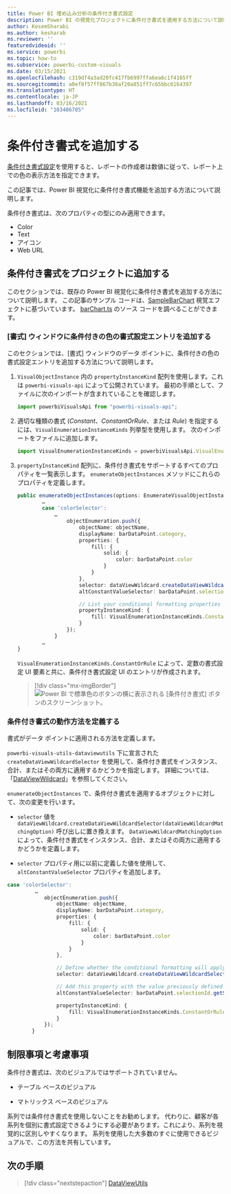 ```yaml
---
title: Power BI 埋め込み分析の条件付き書式設定
description: Power BI の視覚化プロジェクトに条件付き書式を適用する方法について説明します。
author: KesemSharabi
ms.author: kesharab
ms.reviewer: ''
featuredvideoid: ''
ms.service: powerbi
ms.topic: how-to
ms.subservice: powerbi-custom-visuals
ms.date: 03/15/2021
ms.openlocfilehash: c319df4a3ad20fc417fb6997ffa6ea6c1f4165ff
ms.sourcegitcommit: a0ef8f57ff867b38af20a851ff7c65bbc6164397
ms.translationtype: HT
ms.contentlocale: ja-JP
ms.lasthandoff: 03/16/2021
ms.locfileid: "103486785"
---
```

# <a name="add-conditional-formatting"></a>条件付き書式を追加する

[条件付き書式設定](../../visuals/service-tips-and-tricks-for-color-formatting.md#conditional-formatting-for-visualizations)を使用すると、レポートの作成者は数値に従って、レポート上での色の表示方法を指定できます。

この記事では、Power BI 視覚化に条件付き書式機能を追加する方法について説明します。

条件付き書式は、次のプロパティの型にのみ適用できます。
* Color
* Text
* アイコン
* Web URL

## <a name="add-conditional-formatting-to-your-project"></a>条件付き書式をプロジェクトに追加する

このセクションでは、既存の Power BI 視覚化に条件付き書式を追加する方法について説明します。 この記事のサンプル コードは、[SampleBarChart](https://github.com/microsoft/PowerBI-visuals-sampleBarChart) 視覚エフェクトに基づいています。 [barChart.ts](https://github.com/microsoft/PowerBI-visuals-sampleBarChart/blob/master/src/barChart.ts) のソース コードを調べることができます。

### <a name="add-a-conditional-color-formatting-entry-in-the-format-pane"></a>[書式] ウィンドウに条件付きの色の書式設定エントリを追加する

このセクションでは、[書式] ウィンドウのデータ ポイントに、条件付きの色の書式設定エントリを追加する方法について説明します。

1. `VisualObjectInstance` 内の `propertyInstanceKind` 配列を使用します。これは `powerbi-visuals-api` によって公開されています。 最初の手順として、ファイルに次のインポートが含まれていることを確認します。

    ```typescript
    import powerbiVisualsApi from "powerbi-visuals-api";
    ```

2. 適切な種類の書式 (*Constant*、*ConstantOrRule*、または *Rule*) を指定するには、`VisualEnumerationInstanceKinds` 列挙型を使用します。 次のインポートをファイルに追加します。

    ```typescript
    import VisualEnumerationInstanceKinds = powerbiVisualsApi.VisualEnumerationInstanceKinds;
    ```

3. `propertyInstanceKind` 配列に、条件付き書式をサポートするすべてのプロパティを一覧表示します。 `enumerateObjectInstances` メソッドにこれらのプロパティを定義します。

    ```typescript
    public enumerateObjectInstances(options: EnumerateVisualObjectInstancesOptions): VisualObjectInstanceEnumeration {
            …
            case 'colorSelector':
                …
                    objectEnumeration.push({
                        objectName: objectName,
                        displayName: barDataPoint.category,
                        properties: {
                            fill: {
                                solid: {
                                    color: barDataPoint.color
                                }
                            }
                        },
                        selector: dataViewWildcard.createDataViewWildcardSelector(dataViewWildcard.DataViewWildcardMatchingOption.InstancesAndTotals),
                        altConstantValueSelector: barDataPoint.selectionId.getSelector(),

                        // List your conditional formatting properties
                        propertyInstanceKind: {
                            fill: VisualEnumerationInstanceKinds.ConstantOrRule
                        }
                    });
                }
            …
    }

    ```

    `VisualEnumerationInstanceKinds.ConstantOrRule` によって、定数の書式設定 UI 要素と共に、条件付き書式設定 UI のエントリが作成されます。

    >[!div class="mx-imgBorder"]
    >![Power BI で標準色のボタンの横に表示される [条件付き書式] ボタンのスクリーンショット。](media/conditional-formatting/conditional-formatting-ui.png)

### <a name="define-how-conditional-formatting-behaves"></a>条件付き書式の動作方法を定義する

書式がデータ ポイントに適用される方法を定義します。

`powerbi-visuals-utils-dataviewutils` 下に宣言された `createDataViewWildcardSelector` を使用して、条件付き書式をインスタンス、合計、またはその両方に適用するかどうかを指定します。 詳細については、「[DataViewWildcard](utils-dataview.md#)」を参照してください。

`enumerateObjectInstances` で、条件付き書式を適用するオブジェクトに対して、次の変更を行います。

 * `selector` 値を `dataViewWildcard.createDataViewWildcardSelector(dataViewWildcardMatchingOption)` 呼び出しに置き換えます。 `DataViewWildcardMatchingOption` によって、条件付き書式をインスタンス、合計、またはその両方に適用するかどうかを定義します。

* `selector` プロパティ用に以前に定義した値を使用して、`altConstantValueSelector` プロパティを追加します。

```typescript
case 'colorSelector':
         …
            objectEnumeration.push({
                objectName: objectName,
                displayName: barDataPoint.category,
                properties: {
                    fill: {
                        solid: {
                            color: barDataPoint.color
                        }
                    }
                },

                // Define whether the conditional formatting will apply to instances, totals, or both
                selector: dataViewWildcard.createDataViewWildcardSelector(dataViewWildcard.DataViewWildcardMatchingOption.InstancesAndTotals),

                // Add this property with the value previously defined for the selector property
                altConstantValueSelector: barDataPoint.selectionId.getSelector(),

                propertyInstanceKind: { 
                    fill: VisualEnumerationInstanceKinds.ConstantOrRule
                }
            });
        }

```

## <a name="limitations-and-considerations"></a>制限事項と考慮事項

条件付き書式は、次のビジュアルではサポートされていません。

* テーブル ベースのビジュアル

* マトリックス ベースのビジュアル

系列では条件付き書式を使用しないことをお勧めします。 代わりに、顧客が各系列を個別に書式設定できるようにする必要があります。これにより、系列を視覚的に区別しやすくなります。 系列を使用した大多数のすぐに使用できるビジュアルで、この方法を共有しています。

## <a name="next-steps"></a>次の手順

>[!div class="nextstepaction"]
>[DataViewUtils](utils-dataview.md)

